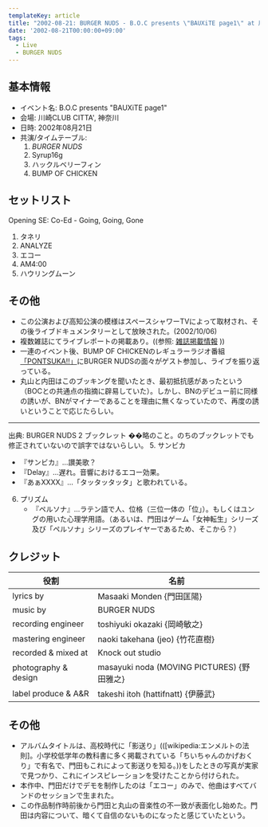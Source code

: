 ```yaml
---
templateKey: article
title: "2002-08-21: BURGER NUDS - B.O.C presents \"BAUXiTE page1\" at 川崎CLUB CITTA'"
date: '2002-08-21T00:00:00+09:00'
tags:
  - Live
  - BURGER NUDS
---
```

## 基本情報

* イベント名: B.O.C presents "BAUXiTE page1"
* 会場: 川崎CLUB CITTA', 神奈川
* 日時: 2002年08月21日
* 共演/タイムテーブル:
  1. *BURGER NUDS*
  1. Syrup16g
  1. ハックルベリーフィン
  1. BUMP OF CHICKEN

## セットリスト

Opening SE: Co-Ed - Going, Going, Gone

  1. タネリ
  1. ANALYZE
  1. エコー
  1. AM4:00
  1. ハウリングムーン

## その他

* この公演および高知公演の模様はスペースシャワーTVによって取材され、その後ライブドキュメンタリーとして放映された。(2002/10/06)
* 複数雑誌にてライブレポートの掲載あり。((参照: [雑誌掲載情報](http://monden-info.hatenablog.com/entry/2016/01/18/193657) ))
* 一連のイベント後、BUMP OF CHICKENのレギュラーラジオ番組[「PONTSUKA!!」](http://monden-info.hatenablog.com/entry/2001/12/28/000000)にBURGER NUDSの面々がゲスト参加し、ライブを振り返っている。
* 丸山と内田はこのブッキングを聞いたとき、最初抵抗感があったという（BOCとの共通点の指摘に辟易していた）。しかし、BNのデビュー前に同様の誘いが、BNがマイナーであることを理由に無くなっていたので、再度の誘いということで応じたらしい。

---

出典: BURGER NUDS 2 ブックレット
��略のこと。のちのブックレットでも修正されていないので誤字ではないらしい。
5. サンビカ
   * 『サンビカ』…讃美歌？
   * 『Delay』…遅れ。音響におけるエコー効果。
   * 『あぁXXXX』…「タッタッタッタ」と歌われている。
6. プリズム
   * 『ペルソナ』…ラテン語で人、位格（三位一体の「位」）。もしくはユングの用いた心理学用語。（あるいは、門田はゲーム「女神転生」シリーズ及び「ペルソナ」シリーズのプレイヤーであるため、そこから？）

## クレジット

役割|名前
-|-
lyrics by | Masaaki Monden {門田匡陽}
music by | BURGER NUDS
recording engineer | toshiyuki okazaki {岡崎敏之}
mastering engineer | naoki takehana (jeo) {竹花直樹}
recorded & mixed at | Knock out studio
photography & design | masayuki noda (MOVING PICTURES) {野田雅之}
label produce & A&R | takeshi itoh (hattifnatt) {伊藤武}

## その他

* アルバムタイトルは、高校時代に「影送り」(([wikipedia:エンメルトの法則]。小学校低学年の教科書に多く掲載されている「ちいちゃんのかげおくり」で有名で、門田もこれによって影送りを知る。))をしたときの写真が実家で見つかり、これにインスピレーションを受けたことから付けられた。
* 本作中、門田だけでデモを制作したのは「エコー」のみで、他曲はすべてバンドのセッションで生まれた。
* この作品制作時前後から門田と丸山の音楽性の不一致が表面化し始めた。門田は内容について、暗くて自信のないものになったと感じていたという。
